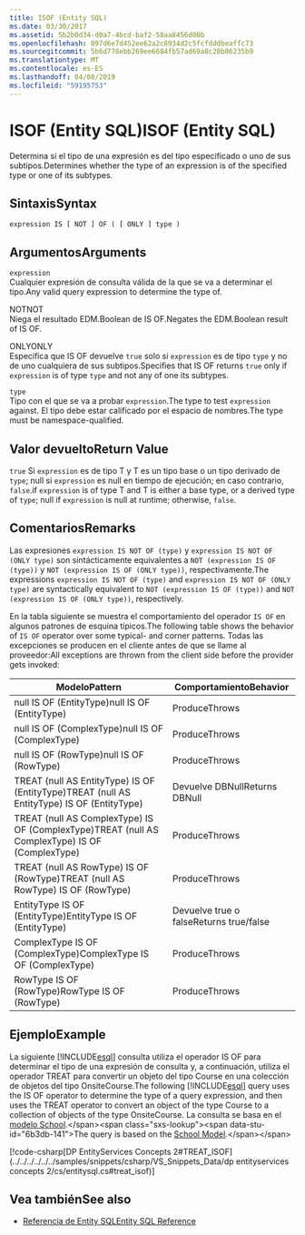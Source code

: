 ```yaml
---
title: ISOF (Entity SQL)
ms.date: 03/30/2017
ms.assetid: 5b2b0d34-d0a7-4bcd-baf2-58aa8456d00b
ms.openlocfilehash: 097d6e7d452ee62a2c8934d2c5fcfdddbeaffc73
ms.sourcegitcommit: 5b6d778ebb269ee6684fb57ad69a8c28b06235b9
ms.translationtype: MT
ms.contentlocale: es-ES
ms.lasthandoff: 04/08/2019
ms.locfileid: "59195753"
---
```

# <a name="isof-entity-sql"></a><span data-ttu-id="6b3db-102">ISOF (Entity SQL)</span><span class="sxs-lookup"><span data-stu-id="6b3db-102">ISOF (Entity SQL)</span></span>
<span data-ttu-id="6b3db-103">Determina si el tipo de una expresión es del tipo especificado o uno de sus subtipos.</span><span class="sxs-lookup"><span data-stu-id="6b3db-103">Determines whether the type of an expression is of the specified type or one of its subtypes.</span></span>  
  
## <a name="syntax"></a><span data-ttu-id="6b3db-104">Sintaxis</span><span class="sxs-lookup"><span data-stu-id="6b3db-104">Syntax</span></span>  
  
```  
expression IS [ NOT ] OF ( [ ONLY ] type )  
```  
  
## <a name="arguments"></a><span data-ttu-id="6b3db-105">Argumentos</span><span class="sxs-lookup"><span data-stu-id="6b3db-105">Arguments</span></span>  
 `expression`  
 <span data-ttu-id="6b3db-106">Cualquier expresión de consulta válida de la que se va a determinar el tipo.</span><span class="sxs-lookup"><span data-stu-id="6b3db-106">Any valid query expression to determine the type of.</span></span>  
  
 <span data-ttu-id="6b3db-107">NOT</span><span class="sxs-lookup"><span data-stu-id="6b3db-107">NOT</span></span>  
 <span data-ttu-id="6b3db-108">Niega el resultado EDM.Boolean de IS OF.</span><span class="sxs-lookup"><span data-stu-id="6b3db-108">Negates the EDM.Boolean result of IS OF.</span></span>  
  
 <span data-ttu-id="6b3db-109">ONLY</span><span class="sxs-lookup"><span data-stu-id="6b3db-109">ONLY</span></span>  
 <span data-ttu-id="6b3db-110">Especifica que IS OF devuelve `true` solo si `expression` es de tipo `type` y no de uno cualquiera de sus subtipos.</span><span class="sxs-lookup"><span data-stu-id="6b3db-110">Specifies that IS OF returns `true` only if `expression` is of type `type` and not any of one its subtypes.</span></span>  
  
 `type`  
 <span data-ttu-id="6b3db-111">Tipo con el que se va a probar `expression`.</span><span class="sxs-lookup"><span data-stu-id="6b3db-111">The type to test `expression` against.</span></span> <span data-ttu-id="6b3db-112">El tipo debe estar calificado por el espacio de nombres.</span><span class="sxs-lookup"><span data-stu-id="6b3db-112">The type must be namespace-qualified.</span></span>  
  
## <a name="return-value"></a><span data-ttu-id="6b3db-113">Valor devuelto</span><span class="sxs-lookup"><span data-stu-id="6b3db-113">Return Value</span></span>  
 `true` <span data-ttu-id="6b3db-114">Si `expression` es de tipo T y T es un tipo base o un tipo derivado de `type`; null si `expression` es null en tiempo de ejecución; en caso contrario, `false`.</span><span class="sxs-lookup"><span data-stu-id="6b3db-114">if `expression` is of type T and T is either a base type, or a derived type of `type`; null if `expression` is null at runtime; otherwise, `false`.</span></span>  
  
## <a name="remarks"></a><span data-ttu-id="6b3db-115">Comentarios</span><span class="sxs-lookup"><span data-stu-id="6b3db-115">Remarks</span></span>  
 <span data-ttu-id="6b3db-116">Las expresiones `expression IS NOT OF (type)` y `expression IS NOT OF (ONLY type)` son sintácticamente equivalentes a `NOT (expression IS OF (type))` y `NOT (expression IS OF (ONLY type))`, respectivamente.</span><span class="sxs-lookup"><span data-stu-id="6b3db-116">The expressions `expression IS NOT OF (type)` and `expression IS NOT OF (ONLY type)` are syntactically equivalent to `NOT (expression IS OF (type))` and `NOT (expression IS OF (ONLY type))`, respectively.</span></span>  
  
 <span data-ttu-id="6b3db-117">En la tabla siguiente se muestra el comportamiento del operador `IS OF` en algunos patrones de esquina típicos.</span><span class="sxs-lookup"><span data-stu-id="6b3db-117">The following table shows the behavior of `IS OF` operator over some typical- and corner patterns.</span></span> <span data-ttu-id="6b3db-118">Todas las excepciones se producen en el cliente antes de que se llame al proveedor:</span><span class="sxs-lookup"><span data-stu-id="6b3db-118">All exceptions are thrown from the client side before the provider gets invoked:</span></span>  
  
|<span data-ttu-id="6b3db-119">Modelo</span><span class="sxs-lookup"><span data-stu-id="6b3db-119">Pattern</span></span>|<span data-ttu-id="6b3db-120">Comportamiento</span><span class="sxs-lookup"><span data-stu-id="6b3db-120">Behavior</span></span>|  
|-------------|--------------|  
|<span data-ttu-id="6b3db-121">null IS OF (EntityType)</span><span class="sxs-lookup"><span data-stu-id="6b3db-121">null IS OF (EntityType)</span></span>|<span data-ttu-id="6b3db-122">Produce</span><span class="sxs-lookup"><span data-stu-id="6b3db-122">Throws</span></span>|  
|<span data-ttu-id="6b3db-123">null IS OF (ComplexType)</span><span class="sxs-lookup"><span data-stu-id="6b3db-123">null IS OF (ComplexType)</span></span>|<span data-ttu-id="6b3db-124">Produce</span><span class="sxs-lookup"><span data-stu-id="6b3db-124">Throws</span></span>|  
|<span data-ttu-id="6b3db-125">null IS OF (RowType)</span><span class="sxs-lookup"><span data-stu-id="6b3db-125">null IS OF (RowType)</span></span>|<span data-ttu-id="6b3db-126">Produce</span><span class="sxs-lookup"><span data-stu-id="6b3db-126">Throws</span></span>|  
|<span data-ttu-id="6b3db-127">TREAT (null AS EntityType) IS OF (EntityType)</span><span class="sxs-lookup"><span data-stu-id="6b3db-127">TREAT (null AS EntityType) IS OF (EntityType)</span></span>|<span data-ttu-id="6b3db-128">Devuelve DBNull</span><span class="sxs-lookup"><span data-stu-id="6b3db-128">Returns DBNull</span></span>|  
|<span data-ttu-id="6b3db-129">TREAT (null AS ComplexType) IS OF (ComplexType)</span><span class="sxs-lookup"><span data-stu-id="6b3db-129">TREAT (null AS ComplexType) IS OF (ComplexType)</span></span>|<span data-ttu-id="6b3db-130">Produce</span><span class="sxs-lookup"><span data-stu-id="6b3db-130">Throws</span></span>|  
|<span data-ttu-id="6b3db-131">TREAT (null AS RowType) IS OF (RowType)</span><span class="sxs-lookup"><span data-stu-id="6b3db-131">TREAT (null AS RowType) IS OF (RowType)</span></span>|<span data-ttu-id="6b3db-132">Produce</span><span class="sxs-lookup"><span data-stu-id="6b3db-132">Throws</span></span>|  
|<span data-ttu-id="6b3db-133">EntityType IS OF (EntityType)</span><span class="sxs-lookup"><span data-stu-id="6b3db-133">EntityType IS OF (EntityType)</span></span>|<span data-ttu-id="6b3db-134">Devuelve true o false</span><span class="sxs-lookup"><span data-stu-id="6b3db-134">Returns true/false</span></span>|  
|<span data-ttu-id="6b3db-135">ComplexType IS OF (ComplexType)</span><span class="sxs-lookup"><span data-stu-id="6b3db-135">ComplexType IS OF (ComplexType)</span></span>|<span data-ttu-id="6b3db-136">Produce</span><span class="sxs-lookup"><span data-stu-id="6b3db-136">Throws</span></span>|  
|<span data-ttu-id="6b3db-137">RowType IS OF (RowType)</span><span class="sxs-lookup"><span data-stu-id="6b3db-137">RowType IS OF (RowType)</span></span>|<span data-ttu-id="6b3db-138">Produce</span><span class="sxs-lookup"><span data-stu-id="6b3db-138">Throws</span></span>|  
  
## <a name="example"></a><span data-ttu-id="6b3db-139">Ejemplo</span><span class="sxs-lookup"><span data-stu-id="6b3db-139">Example</span></span>  
 <span data-ttu-id="6b3db-140">La siguiente [!INCLUDE[esql](../../../../../../includes/esql-md.md)] consulta utiliza el operador IS OF para determinar el tipo de una expresión de consulta y, a continuación, utiliza el operador TREAT para convertir un objeto del tipo Course en una colección de objetos del tipo OnsiteCourse.</span><span class="sxs-lookup"><span data-stu-id="6b3db-140">The following [!INCLUDE[esql](../../../../../../includes/esql-md.md)] query uses the IS OF operator to determine the type of a query expression, and then uses the TREAT operator to convert an object of the type Course to a collection of objects of the type OnsiteCourse.</span></span> <span data-ttu-id="6b3db-141">La consulta se basa en el [modelo School](https://docs.microsoft.com/previous-versions/dotnet/netframework-4.0/bb896300(v=vs.100)).</span><span class="sxs-lookup"><span data-stu-id="6b3db-141">The query is based on the [School Model](https://docs.microsoft.com/previous-versions/dotnet/netframework-4.0/bb896300(v=vs.100)).</span></span>  
  
 [!code-csharp[DP EntityServices Concepts 2#TREAT_ISOF](../../../../../../samples/snippets/csharp/VS_Snippets_Data/dp entityservices concepts 2/cs/entitysql.cs#treat_isof)]  
  
## <a name="see-also"></a><span data-ttu-id="6b3db-142">Vea también</span><span class="sxs-lookup"><span data-stu-id="6b3db-142">See also</span></span>

- [<span data-ttu-id="6b3db-143">Referencia de Entity SQL</span><span class="sxs-lookup"><span data-stu-id="6b3db-143">Entity SQL Reference</span></span>](../../../../../../docs/framework/data/adonet/ef/language-reference/entity-sql-reference.md)
